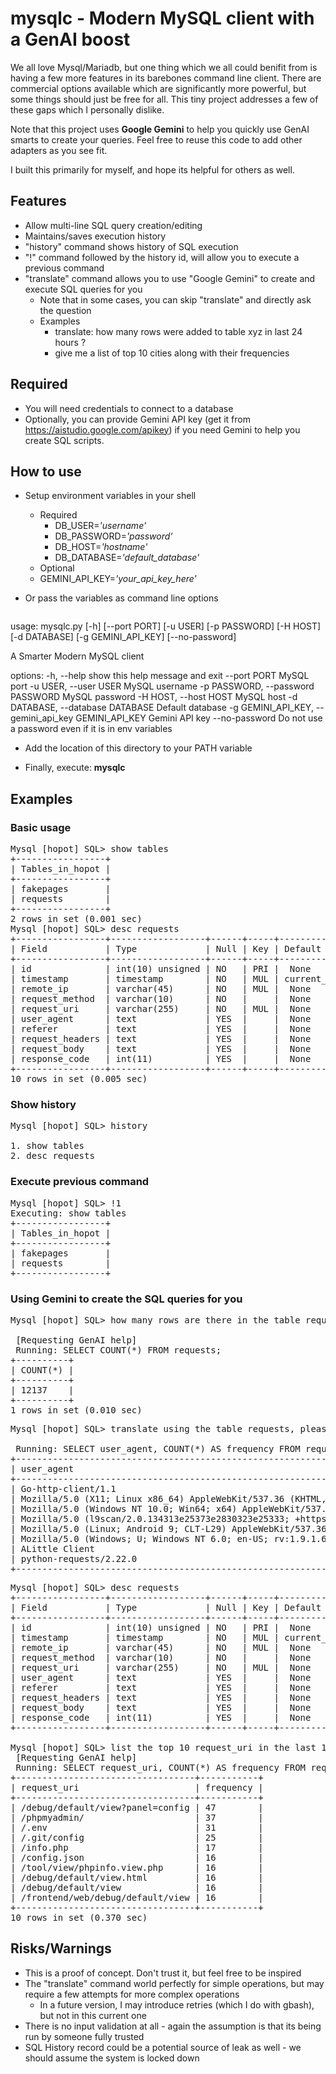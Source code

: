# mysqlc - Modern MySQL client with a GenAI boost

We all love Mysql/Mariadb, but one thing which we all could benifit from is having a few more features in its barebones command line client. There are commercial options available which are significantly more powerful, but some things should just be free for all.  This tiny project addresses a few of these gaps which I personally dislike.

Note that this project uses **Google Gemini** to help you quickly use GenAI smarts to create your queries. Feel free to reuse this code to add other adapters as you see fit.

I built this primarily for myself, and hope its helpful for others as well.

## Features
* Allow multi-line SQL query creation/editing
* Maintains/saves execution history
* "history" command shows history of SQL execution
* "!" command followed by the history id, will allow you to execute a previous command
* "translate" command allows you to use "Google Gemini" to create and execute SQL queries for you
  * Note that in some cases, you can skip "translate" and directly ask the question
  * Examples
    * translate: how many rows were added to table xyz in last 24 hours ?
    * give me a list of top 10 cities along with their frequencies

## Required
* You will need credentials to connect to a database
* Optionally, you can provide Gemini API key (get it from https://aistudio.google.com/apikey) if you need Gemini to help you create SQL scripts. 

## How to use
* Setup environment variables in your shell
  * Required
    * DB_USER=*'username'*
    * DB_PASSWORD=*'password'*
    * DB_HOST=*'hostname'*
    * DB_DATABASE=*'default_database'* 
  * Optional
  * GEMINI_API_KEY=*'your_api_key_here'*

* Or pass the variables as command line options
  <pre>
usage: mysqlc.py [-h] [--port PORT] [-u USER] [-p PASSWORD] [-H HOST] [-d DATABASE] [-g GEMINI_API_KEY] [--no-password]

A Smarter Modern MySQL client

options:
  -h, --help            show this help message and exit
  --port PORT           MySQL port
  -u USER, --user USER  MySQL username
  -p PASSWORD, --password PASSWORD
                        MySQL password
  -H HOST, --host HOST  MySQL host
  -d DATABASE, --database DATABASE
                        Default database
  -g GEMINI_API_KEY, --gemini_api_key GEMINI_API_KEY
                        Gemini API key
  --no-password         Do not use a password even if it is in env variables
  </pre>

* Add the location of this directory to your PATH variable

* Finally, execute: **mysqlc** 

## Examples

### Basic usage
<pre>
Mysql [hopot] SQL> show tables
+-----------------+
| Tables_in_hopot |
+-----------------+
| fakepages       |
| requests        |
+-----------------+
2 rows in set (0.001 sec)
Mysql [hopot] SQL> desc requests
+-----------------+------------------+------+-----+---------------------+----------------+
| Field           | Type             | Null | Key | Default             | Extra          |
+-----------------+------------------+------+-----+---------------------+----------------+
| id              | int(10) unsigned | NO   | PRI |  None               | auto_increment |
| timestamp       | timestamp        | NO   | MUL | current_timestamp() |                |
| remote_ip       | varchar(45)      | NO   | MUL |  None               |                |
| request_method  | varchar(10)      | NO   |     |  None               |                |
| request_uri     | varchar(255)     | NO   | MUL |  None               |                |
| user_agent      | text             | YES  |     |  None               |                |
| referer         | text             | YES  |     |  None               |                |
| request_headers | text             | YES  |     |  None               |                |
| request_body    | text             | YES  |     |  None               |                |
| response_code   | int(11)          | YES  |     |  None               |                |
+-----------------+------------------+------+-----+---------------------+----------------+
10 rows in set (0.005 sec)
</pre>

### Show history
<pre>
Mysql [hopot] SQL> history
 
1. show tables
2. desc requests
</pre>

### Execute previous command
<pre>
Mysql [hopot] SQL> !1
Executing: show tables
+-----------------+
| Tables_in_hopot |
+-----------------+
| fakepages       |
| requests        |
+-----------------+
</pre>

### Using Gemini to create the SQL queries for you
<pre>
Mysql [hopot] SQL> how many rows are there in the table requests ?
 
 [Requesting GenAI help]
 Running: SELECT COUNT(*) FROM requests; 
+----------+
| COUNT(*) |
+----------+
| 12137    |
+----------+
1 rows in set (0.010 sec)
</pre>

<pre>
Mysql [hopot] SQL> translate using the table requests, please tell me which is the most popular 10 user_agents in the last 24 hours, show the frequency and sort in reverse order of frequency
 
 Running: SELECT user_agent, COUNT(*) AS frequency FROM requests WHERE timestamp >= NOW() - INTERVAL 1 DAY GROUP BY user_agent ORDER BY frequency DESC LIMIT 10; 
+--------------------------------------------------------------------------------------------------------------------------+-----------+
| user_agent                                                                                                               | frequency |
+--------------------------------------------------------------------------------------------------------------------------+-----------+
| Go-http-client/1.1                                                                                                       | 49        |
| Mozilla/5.0 (X11; Linux x86_64) AppleWebKit/537.36 (KHTML, like Gecko) Chrome/81.0.4044.129 Safari/537.36                | 10        |
| Mozilla/5.0 (Windows NT 10.0; Win64; x64) AppleWebKit/537.36 (KHTML, like Gecko) Chrome/105.0.0.0 Safari/537.36          | 4         |
| Mozilla/5.0 (l9scan/2.0.134313e25373e2830323e25333; +https://leakix.net)                                                 | 3         |
| Mozilla/5.0 (Linux; Android 9; CLT-L29) AppleWebKit/537.36 (KHTML, like Gecko) Chrome/76.0.3809.111 Mobile Safari/537.36 | 1         |
| Mozilla/5.0 (Windows; U; Windows NT 6.0; en-US; rv:1.9.1.6) Gecko/20091201 Firefox/3.5.6 GTB5                            | 1         |
| ALittle Client                                                                                                           | 1         |
| python-requests/2.22.0                                                                                                   | 1         |
+--------------------------------------------------------------------------------------------------------------------------+-----------+
</pre>

<pre>
Mysql [hopot] SQL> desc requests
+-----------------+------------------+------+-----+---------------------+----------------+
| Field           | Type             | Null | Key | Default             | Extra          |
+-----------------+------------------+------+-----+---------------------+----------------+
| id              | int(10) unsigned | NO   | PRI |  None               | auto_increment |
| timestamp       | timestamp        | NO   | MUL | current_timestamp() |                |
| remote_ip       | varchar(45)      | NO   | MUL |  None               |                |
| request_method  | varchar(10)      | NO   |     |  None               |                |
| request_uri     | varchar(255)     | NO   | MUL |  None               |                |
| user_agent      | text             | YES  |     |  None               |                |
| referer         | text             | YES  |     |  None               |                |
| request_headers | text             | YES  |     |  None               |                |
| request_body    | text             | YES  |     |  None               |                |
| response_code   | int(11)          | YES  |     |  None               |                |
+-----------------+------------------+------+-----+---------------------+----------------+

Mysql [hopot] SQL> list the top 10 request_uri in the last 1 week which had a response_code of 200
 [Requesting GenAI help]
 Running: SELECT request_uri, COUNT(*) AS frequency FROM requests WHERE timestamp >= NOW() - INTERVAL 1 WEEK AND response_code = 200 GROUP BY request_uri ORDER BY frequency DESC LIMIT 10; 
+----------------------------------+-----------+
| request_uri                      | frequency |
+----------------------------------+-----------+
| /debug/default/view?panel=config | 47        |
| /phpmyadmin/                     | 37        |
| /.env                            | 31        |
| /.git/config                     | 25        |
| /info.php                        | 17        |
| /config.json                     | 16        |
| /tool/view/phpinfo.view.php      | 16        |
| /debug/default/view.html         | 16        |
| /debug/default/view              | 16        |
| /frontend/web/debug/default/view | 16        |
+----------------------------------+-----------+
10 rows in set (0.370 sec)
</pre>

## Risks/Warnings
* This is a proof of concept. Don't trust it, but feel free to be inspired
* The "translate" command world perfectly for simple operations, but may require a few attempts for more complex operations
  * In a future version, I may introduce retries (which I do with gbash), but not in this current one
* There is no input validation at all - again the assumption is that its being run by someone fully trusted
* SQL History record could be a potential source of leak as well - we should assume the system is locked down



